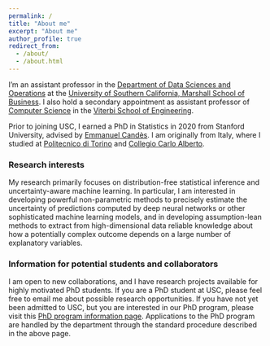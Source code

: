 ```yaml
---
permalink: /
title: "About me"
excerpt: "About me"
author_profile: true
redirect_from: 
  - /about/
  - /about.html
---
```


I’m an assistant professor in the [Department of Data Sciences and Operations](https://www.marshall.usc.edu/departments/data-sciences-and-operations) at the [University of Southern California, Marshall School of Business](https://www.marshall.usc.edu/). I also hold a secondary appointment as assistant professor of [Computer Science](https://www.cs.usc.edu/) in the [Viterbi School of Engineering](https://viterbischool.usc.edu/).

Prior to joining USC, I earned a PhD in Statistics in 2020 from Stanford University, advised by [Emmanuel Candès](https://profiles.stanford.edu/emmanuel-candes).
I am originally from Italy, where I studied at [Politecnico di Torino](https://www.polito.it/en) and [Collegio Carlo Alberto](https://www.carloalberto.org/).

### Research interests

My research primarily focuses on distribution-free statistical inference and uncertainty-aware machine learning. 
In particular, I am interested in developing powerful non-parametric methods to precisely estimate the uncertainty of predictions computed by deep neural networks or other sophisticated machine learning models, and in developing assumption-lean methods to extract from high-dimensional data reliable knowledge about how a potentially complex outcome depends on a large number of explanatory variables.

### Information for potential students and collaborators

I am open to new collaborations, and I have research projects available for highly motivated PhD students.
If you are a PhD student at USC, please feel free to email me about possible research opportunities.
If you have not yet been admitted to USC, but you are interested in our PhD program, please visit this [PhD program information page](https://www.marshall.usc.edu/programs/phd-program/departments/data-sciences-and-operations). 
Applications to the PhD program are handled by the department through the standard procedure described in the above page. 